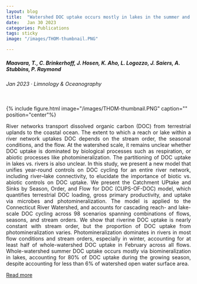 ```yaml
---
layout: blog
title:  "Watershed DOC uptake occurs mostly in lakes in the summer and in rivers in the winter"
date:   Jan 30 2023
categories: Publications
tags: sticky
image: "/images/THOM-thumbnail.PNG"

---
```


##### Maavara, T., C. Brinkerhoff, J. Hosen, K. Aho, L. Logozzo, J. Saiers, A. Stubbins, P. Raymond <br>
###### Jan 2023 &middot; *Limnology & Oceanography*
<br>
{% include figure.html image="/images/THOM-thumbnail.PNG" caption="" position="center"%}
<p align = "justify">
River networks transport dissolved organic carbon (DOC) from terrestrial uplands to the 
coastal ocean. The extent to which a reach or lake within a river network uptakes DOC 
depends on the stream order, the seasonal conditions, and the flow. At the watershed 
scale, it remains unclear whether DOC uptake is dominated by biological processes such as 
respiration, or abiotic processes like photomineralization. The partitioning of DOC uptake 
in lakes vs. rivers is also unclear. In this study, we present a new model that unifies 
year-round controls on DOC cycling for an entire river network, including river–lake 
connectivity, to elucidate the importance of biotic vs. abiotic controls on DOC uptake. 
We present the Catchment UPtake and Sinks by Season, Order, and Flow for DOC (CUPS-OF-DOC) 
model, which quantifies terrestrial DOC loading, gross primary productivity, and uptake 
via microbes and photomineralization. The model is applied to the Connecticut River 
Watershed, and accounts for cascading reach- and lake-scale DOC cycling across 98 scenarios 
spanning combinations of flows, seasons, and stream orders. We show that riverine DOC uptake 
is nearly constant with stream order, but the proportion of DOC uptake from photomineralization 
varies. Photomineralization dominates in rivers in most flow conditions and stream orders, 
especially in winter, accounting for at least half of whole-watershed DOC uptake in February 
across all flows. Whole-watershed summer DOC uptake occurs mostly via biomineralization 
in lakes, accounting for 80% of DOC uptake during the growing season, despite accounting 
for less than 6% of watershed open water surface area.
</p>

<a href="https://doi.org/10.1002/lno.12306" target="_blank">Read more</a>

<br>